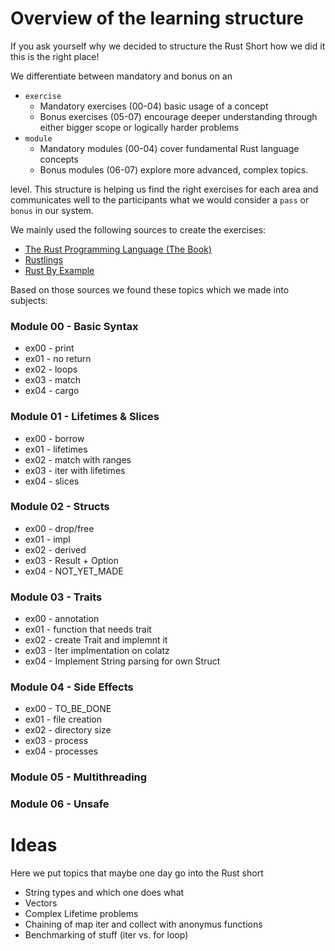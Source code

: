 # Overview of the learning structure
If you ask yourself why we decided to structure the Rust Short how we did it this is the right place!

We differentiate between mandatory and bonus on an
* `exercise`
  * Mandatory exercises (00-04) basic usage of a concept
  * Bonus exercises (05-07) encourage deeper understanding through either bigger scope or logically harder problems
* `module`
  * Mandatory modules (00-04) cover fundamental Rust language concepts
  * Bonus modules (06-07) explore more advanced, complex topics.

level. This structure is helping us find the right exercises for each area and communicates well to the participants what we would consider a `pass` or `bonus` in our system.

We mainly used the following sources to create the exercises:
* [The Rust Programming Language (The Book)](https://doc.rust-lang.org/book/)
* [Rustlings](https://github.com/rust-lang/rustlings)
* [Rust By Example](https://doc.rust-lang.org/stable/rust-by-example/)

Based on those sources we found these topics which we made into subjects:
### Module 00 - Basic Syntax
* ex00 - print
* ex01 - no return
* ex02 - loops
* ex03 - match
* ex04 - cargo

### Module 01 - Lifetimes & Slices
* ex00 - borrow
* ex01 - lifetimes
* ex02 - match with ranges
* ex03 - iter with lifetimes
* ex04 - slices

### Module 02 - Structs
* ex00 - drop/free
* ex01 - impl 
* ex02 - derived
* ex03 - Result + Option
* ex04 - NOT_YET_MADE

### Module 03 - Traits
* ex00 - annotation
* ex01 - function that needs trait
* ex02 - create Trait and implemnt it
* ex03 - Iter implmentation on colatz
* ex04 - Implement String parsing for own Struct

### Module 04 - Side Effects
* ex00 - TO_BE_DONE
* ex01 - file creation
* ex02 - directory size
* ex03 - process
* ex04 - processes

### Module 05 - Multithreading

### Module 06 - Unsafe


# Ideas
Here we put topics that maybe one day go into the Rust short
* String types and which one does what
* Vectors
* Complex Lifetime problems
* Chaining of map iter and collect with anonymus functions
* Benchmarking of stuff (iter vs. for loop)